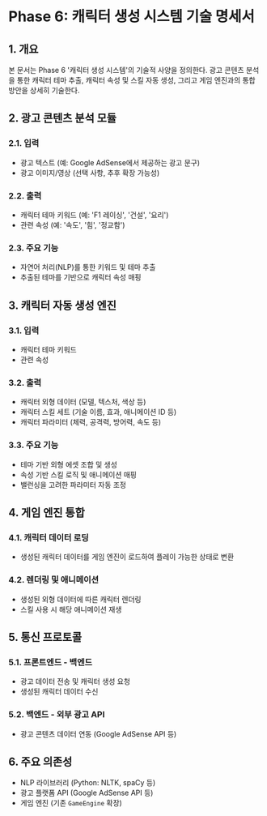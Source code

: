# Phase 6: 캐릭터 생성 시스템 기술 명세서

## 1. 개요

본 문서는 Phase 6 '캐릭터 생성 시스템'의 기술적 사양을 정의한다. 광고 콘텐츠 분석을 통한 캐릭터 테마 추출, 캐릭터 속성 및 스킬 자동 생성, 그리고 게임 엔진과의 통합 방안을 상세히 기술한다.

## 2. 광고 콘텐츠 분석 모듈

### 2.1. 입력
*   광고 텍스트 (예: Google AdSense에서 제공하는 광고 문구)
*   광고 이미지/영상 (선택 사항, 추후 확장 가능성)

### 2.2. 출력
*   캐릭터 테마 키워드 (예: 'F1 레이싱', '건설', '요리')
*   관련 속성 (예: '속도', '힘', '정교함')

### 2.3. 주요 기능
*   자연어 처리(NLP)를 통한 키워드 및 테마 추출
*   추출된 테마를 기반으로 캐릭터 속성 매핑

## 3. 캐릭터 자동 생성 엔진

### 3.1. 입력
*   캐릭터 테마 키워드
*   관련 속성

### 3.2. 출력
*   캐릭터 외형 데이터 (모델, 텍스처, 색상 등)
*   캐릭터 스킬 세트 (기술 이름, 효과, 애니메이션 ID 등)
*   캐릭터 파라미터 (체력, 공격력, 방어력, 속도 등)

### 3.3. 주요 기능
*   테마 기반 외형 에셋 조합 및 생성
*   속성 기반 스킬 로직 및 애니메이션 매핑
*   밸런싱을 고려한 파라미터 자동 조정

## 4. 게임 엔진 통합

### 4.1. 캐릭터 데이터 로딩
*   생성된 캐릭터 데이터를 게임 엔진이 로드하여 플레이 가능한 상태로 변환

### 4.2. 렌더링 및 애니메이션
*   생성된 외형 데이터에 따른 캐릭터 렌더링
*   스킬 사용 시 해당 애니메이션 재생

## 5. 통신 프로토콜

### 5.1. 프론트엔드 - 백엔드
*   광고 데이터 전송 및 캐릭터 생성 요청
*   생성된 캐릭터 데이터 수신

### 5.2. 백엔드 - 외부 광고 API
*   광고 콘텐츠 데이터 연동 (Google AdSense API 등)

## 6. 주요 의존성
*   NLP 라이브러리 (Python: NLTK, spaCy 등)
*   광고 플랫폼 API (Google AdSense API 등)
*   게임 엔진 (기존 `GameEngine` 확장)
